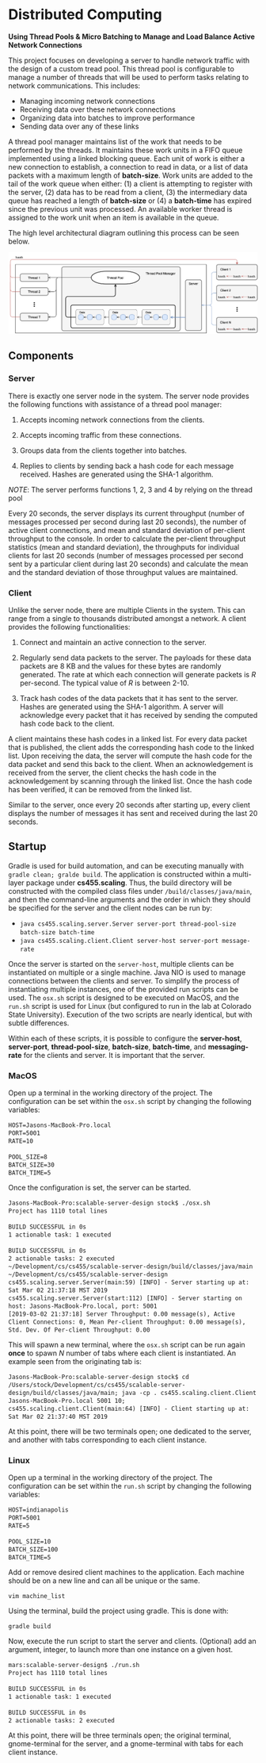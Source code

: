 # Distributed Computing
**Using Thread Pools & Micro Batching to Manage and Load Balance Active Network Connections**  

This project focuses on developing a server to handle network traffic with the design of a custom tread pool. This thread pool is configurable to manage a number of threads that will be used to perform tasks relating to network communications. This includes:  

- Managing incoming network connections
- Receiving data over these network connections
- Organizing data into batches to improve performance
- Sending data over any of these links  

A thread pool manager maintains list of the work that needs to be performed by the threads. It maintains these work units in a FIFO queue implemented using a linked blocking queue. Each unit of work is either a new connection to establish, a connection to read in data, or a list of data packets with a maximum length of **batch-size**. Work units are added to the tail of the work queue when either: (1) a client is attempting to register with the server, (2) data has to be read from a client, (3) the intermediary data queue has reached a length of **batch-size** or (4) a **batch-time** has expired since the previous unit was processed. An available worker thread is assigned to the work unit when an item is available in the queue.    

The high level architectural diagram outlining this process can be seen below.

![alt text](architectural-diagram.png)

## Components
### Server
There is exactly one server node in the system. The server node provides the following functions with assistance of a thread pool manager:

1. Accepts incoming network connections from the clients.  

2. Accepts incoming traffic from these connections.  

3. Groups data from the clients together into batches.  

4. Replies to clients by sending back a hash code for each message received. Hashes are generated using the SHA-1 algorithm.

*NOTE*: The server performs functions 1, 2, 3 and 4 by relying on the thread pool

Every 20 seconds, the server displays its current throughput (number of messages processed per second during last 20 seconds), the number of active client connections, and mean and standard deviation of per-client throughput to the console. In order to calculate the per-client throughput statistics (mean and standard deviation), the throughputs for individual clients for last 20 seconds (number of messages processed per second sent by a particular client during last 20 seconds) and calculate the mean and the standard deviation of those throughput values are maintained.  

### Client
Unlike the server node, there are multiple Clients in the system. This can range from a single to thousands distributed amongst a network.  A client provides the following functionalities:  

1. Connect and maintain an active connection to the server.  

2. Regularly send data packets to the server. The payloads for these data packets are 8 KB and
the values for these bytes are randomly generated. The rate at which each connection will generate packets is *R* per-second. The typical value of *R* is between 2-10.

3. Track hash codes of the data packets that it has sent to the server. Hashes are generated using the SHA-1 algorithm. A server will acknowledge every packet that it has received by sending the computed hash code back to the client.  

A client maintains these hash codes in a linked list. For every data packet that is published, the client adds the corresponding hash code to the linked list. Upon receiving the data, the server will compute the hash code for the data packet and send this back to the client. When an acknowledgement is received from the server, the client checks the hash code in the acknowledgement by scanning through the linked list. Once the hash code has been verified, it can be removed from the linked list.  

Similar to the server, once every 20 seconds after starting up, every client displays the number of messages it has sent and received during the last 20 seconds.  

## Startup

Gradle is used for build automation, and can be executing manually with ```gradle clean; gralde build```. The application is constructed within a multi-layer package under **cs455.scaling**. Thus, the build directory will be constructed with the compiled class files under `/build/classes/java/main`, and then the command-line arguments and the order in which they should be specified for the server and the client nodes can be run by:  

* ```java cs455.scaling.server.Server server-port thread-pool-size batch-size batch-time```
* ```java cs455.scaling.client.Client server-host server-port message-rate```  

Once the server is started on the `server-host`, multiple clients can be instantiated on multiple or a single machine. Java NIO is used to manage connections between the clients and server. To simplify the process of instantiating multiple instances, one of the provided run scripts can be used.  The `osx.sh` script is designed to be executed on MacOS, and the `run.sh` script is used for Linux (but configured to run in the lab at Colorado State University). Execution of the two scripts are nearly identical, but with subtle differences.

Within each of these scripts, it is possible to configure the **server-host**, **server-port**, **thread-pool-size**, **batch-size**, **batch-time**, and **messaging-rate** for the clients and server.  It is important that the server.  

### MacOS
Open up a terminal in the working directory of the project. The configuration can be set within the `osx.sh` script by changing the following variables:
```console
HOST=Jasons-MacBook-Pro.local
PORT=5001
RATE=10

POOL_SIZE=8
BATCH_SIZE=30
BATCH_TIME=5
```

Once the configuration is set, the server can be started.
```console
Jasons-MacBook-Pro:scalable-server-design stock$ ./osx.sh
Project has 1110 total lines

BUILD SUCCESSFUL in 0s
1 actionable task: 1 executed

BUILD SUCCESSFUL in 0s
2 actionable tasks: 2 executed
~/Development/cs/cs455/scalable-server-design/build/classes/java/main ~/Development/cs/cs455/scalable-server-design
cs455.scaling.server.Server(main:59) [INFO] - Server starting up at: Sat Mar 02 21:37:18 MST 2019
cs455.scaling.server.Server(start:112) [INFO] - Server starting on host: Jasons-MacBook-Pro.local, port: 5001
[2019-03-02 21:37:18] Server Throughput: 0.00 message(s), Active Client Connections: 0, Mean Per-client Throughput: 0.00 message(s), Std. Dev. Of Per-client Throughput: 0.00
```

This will spawn a new terminal, where the `osx.sh` script can be run again **once** to spawn *N* number of tabs where each client is instantiated. An example seen from the originating tab is:
```console
Jasons-MacBook-Pro:scalable-server-design stock$ cd /Users/stock/Development/cs/cs455/scalable-server-design/build/classes/java/main; java -cp . cs455.scaling.client.Client Jasons-MacBook-Pro.local 5001 10;
cs455.scaling.client.Client(main:64) [INFO] - Client starting up at: Sat Mar 02 21:37:40 MST 2019
```
At this point, there will be two terminals open; one dedicated to the server, and another with tabs corresponding to each client instance.  

### Linux
Open up a terminal in the working directory of the project. The configuration can be set within the `run.sh` script by changing the following variables:
```console
HOST=indianapolis
PORT=5001
RATE=5

POOL_SIZE=10
BATCH_SIZE=100
BATCH_TIME=5
```

Add or remove desired client machines to the application. Each machine should be on a new line and can all be unique or the same.
```console
vim machine_list
```

Using the terminal, build the project using gradle. This is done with:
```console
gradle build
```

Now, execute the run script to start the server and clients. (Optional) add an argument, integer, to launch more than one instance on a given host.
```console
mars:scalable-server-design$ ./run.sh
Project has 1110 total lines

BUILD SUCCESSFUL in 0s
1 actionable task: 1 executed

BUILD SUCCESSFUL in 0s
2 actionable tasks: 2 executed
```

At this point, there will be three terminals open; the original terminal, gnome-terminal for the server, and a gnome-terminal with tabs for each client instance.

